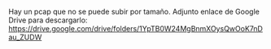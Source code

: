 Hay un pcap que no se puede subir por tamaño. Adjunto enlace de Google Drive para descargarlo:
https://drive.google.com/drive/folders/1YpTB0W24MgBnmXOysQwOoK7nDau_ZUDW
